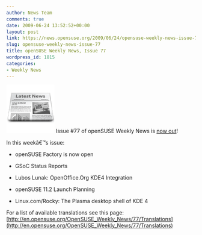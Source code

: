 ```yaml
---
author: News Team
comments: true
date: 2009-06-24 13:52:52+00:00
layout: post
link: https://news.opensuse.org/2009/06/24/opensuse-weekly-news-issue-77/
slug: opensuse-weekly-news-issue-77
title: openSUSE Weekly News, Issue 77
wordpress_id: 1815
categories:
- Weekly News
---
```


![news](/wp-content/uploads/2007/11/knewsticker.png) Issue #77 of openSUSE Weekly News is [now out](http://en.opensuse.org/OpenSUSE_Weekly_News/77)!  
  

In this weekâ€™s issue:
 

  * openSUSE Factory is now open 

  *  GSoC Status Reports

  *  Lubos Lunak: OpenOffice.Org KDE4 Integration 

  *  openSUSE 11.2 Launch Planning 

  *  Linux.com/Rocky: The Plasma desktop shell of KDE 4




For a list of available translations see this page:
[http://en.opensuse.org/OpenSUSE_Weekly_News/77/Translations](http://en.opensuse.org/OpenSUSE_Weekly_News/77/Translations)
